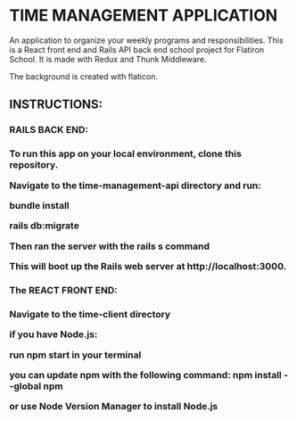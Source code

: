 <h1>TIME MANAGEMENT APPLICATION</h1>
An application to organize your weekly programs and responsibilities.
This is a React front end and Rails API back end school project for Flatiron School. It is made with Redux and Thunk Middleware.

The background is created with flaticon.

<h2>INSTRUCTIONS:</h2>

<h3>RAILS BACK END:<h3>
To run this app on your local environment, clone this repository.

Navigate to the time-management-api directory and run:

bundle install

rails db:migrate

Then ran the server with the rails s command

This will boot up the Rails web server at http://localhost:3000.

<h3>The REACT FRONT END:<h3>

Navigate to the time-client directory

if you have Node.js: 

run npm start in your terminal

you can update npm with the following command: 
npm install --global npm

or use Node Version Manager to install Node.js

